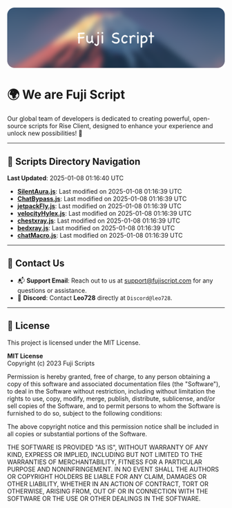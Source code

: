 ![Banner](.github/b.webp)

# 🌍 **We are Fuji Script**

Our global team of developers is dedicated to creating powerful, open-source scripts for Rise Client, designed to enhance your experience and unlock new possibilities! 🌟

---
<!-- SCRIPTS_NAVIGATION_START -->
## 📂 **Scripts Directory Navigation**

**Last Updated**: 2025-01-08 01:16:40 UTC

- **[SilentAura.js](scripts/SilentAura.js)**: Last modified on 2025-01-08 01:16:39 UTC
- **[ChatBypass.js](scripts/ChatBypass.js)**: Last modified on 2025-01-08 01:16:39 UTC
- **[jetpackFly.js](scripts/jetpackFly.js)**: Last modified on 2025-01-08 01:16:39 UTC
- **[velocityHylex.js](scripts/velocityHylex.js)**: Last modified on 2025-01-08 01:16:39 UTC
- **[chestxray.js](scripts/chestxray.js)**: Last modified on 2025-01-08 01:16:39 UTC
- **[bedxray.js](scripts/bedxray.js)**: Last modified on 2025-01-08 01:16:39 UTC
- **[chatMacro.js](scripts/chatMacro.js)**: Last modified on 2025-01-08 01:16:39 UTC

<!-- SCRIPTS_NAVIGATION_END -->

---

## 💬 **Contact Us**  
- 📬 **Support Email**: Reach out to us at [support@fujiscript.com](mailto:support@fujiscript.com) for any questions or assistance.  
- 💬 **Discord**: Contact **Leo728** directly at `Discord@leo728`.

---

## 📜 **License**

This project is licensed under the MIT License.  

**MIT License**  
Copyright (c) 2023 Fuji Scripts  

Permission is hereby granted, free of charge, to any person obtaining a copy of this software and associated documentation files (the "Software"), to deal in the Software without restriction, including without limitation the rights to use, copy, modify, merge, publish, distribute, sublicense, and/or sell copies of the Software, and to permit persons to whom the Software is furnished to do so, subject to the following conditions:  

The above copyright notice and this permission notice shall be included in all copies or substantial portions of the Software.  

THE SOFTWARE IS PROVIDED "AS IS", WITHOUT WARRANTY OF ANY KIND, EXPRESS OR IMPLIED, INCLUDING BUT NOT LIMITED TO THE WARRANTIES OF MERCHANTABILITY, FITNESS FOR A PARTICULAR PURPOSE AND NONINFRINGEMENT. IN NO EVENT SHALL THE AUTHORS OR COPYRIGHT HOLDERS BE LIABLE FOR ANY CLAIM, DAMAGES OR OTHER LIABILITY, WHETHER IN AN ACTION OF CONTRACT, TORT OR OTHERWISE, ARISING FROM, OUT OF OR IN CONNECTION WITH THE SOFTWARE OR THE USE OR OTHER DEALINGS IN THE SOFTWARE.  
